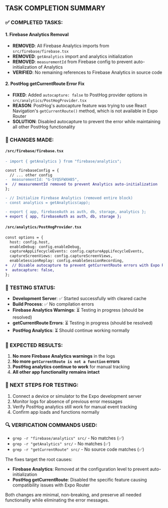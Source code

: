 ## TASK COMPLETION SUMMARY

### ✅ COMPLETED TASKS:

#### 1. Firebase Analytics Removal

- **REMOVED**: All Firebase Analytics imports from `src/firebase/firebase.tsx`
- **REMOVED**: `getAnalytics` import and analytics initialization
- **REMOVED**: `measurementId` from Firebase config to prevent auto-initialization of Analytics
- **VERIFIED**: No remaining references to Firebase Analytics in source code

#### 2. PostHog getCurrentRoute Error Fix

- **FIXED**: Added `autocapture: false` to PostHog provider options in `src/analytics/PostHogProvider.tsx`
- **REASON**: PostHog's autocapture feature was trying to use React Navigation's `getCurrentRoute()` method, which is not available in Expo Router
- **SOLUTION**: Disabled autocapture to prevent the error while maintaining all other PostHog functionality

### 🔧 CHANGES MADE:

#### `/src/firebase/firebase.tsx`

```diff
- import { getAnalytics } from "firebase/analytics";

const firebaseConfig = {
  // ... other config
-  measurementId: "G-5YQ5FWXH85",
+  // measurementId removed to prevent Analytics auto-initialization
};

- // Initialize Firebase Analytics (removed entire block)
- const analytics = getAnalytics(app);

- export { app, firebaseAuth as auth, db, storage, analytics };
+ export { app, firebaseAuth as auth, db, storage };
```

#### `/src/analytics/PostHogProvider.tsx`

```diff
const options = {
  host: config.host,
  enableDebug: config.enableDebug,
  captureAppLifecycleEvents: config.captureAppLifecycleEvents,
  captureScreenViews: config.captureScreenViews,
  enableSessionReplay: config.enableSessionRecording,
+  // Disable autocapture to prevent getCurrentRoute errors with Expo Router
+  autocapture: false,
};
```

### 🧪 TESTING STATUS:

- **Development Server**: ✅ Started successfully with cleared cache
- **Build Process**: ✅ No compilation errors
- **Firebase Analytics Warnings**: ⏳ Testing in progress (should be resolved)
- **getCurrentRoute Errors**: ⏳ Testing in progress (should be resolved)
- **PostHog Analytics**: ⏳ Should continue working normally

### 📝 EXPECTED RESULTS:

1. **No more Firebase Analytics warnings** in the logs
2. **No more `getCurrentRoute is not a function` errors**
3. **PostHog analytics continue to work** for manual tracking
4. **All other app functionality remains intact**

### 🚀 NEXT STEPS FOR TESTING:

1. Connect a device or simulator to the Expo development server
2. Monitor logs for absence of previous error messages
3. Verify PostHog analytics still work for manual event tracking
4. Confirm app loads and functions normally

### 🔍 VERIFICATION COMMANDS USED:

- `grep -r "firebase/analytics" src/` - No matches (✅)
- `grep -r "getAnalytics" src/` - No matches (✅)
- `grep -r "getCurrentRoute" src/` - No source code matches (✅)

The fixes target the root causes:

- **Firebase Analytics**: Removed at the configuration level to prevent auto-initialization
- **PostHog getCurrentRoute**: Disabled the specific feature causing compatibility issues with Expo Router

Both changes are minimal, non-breaking, and preserve all needed functionality while eliminating the error messages.
